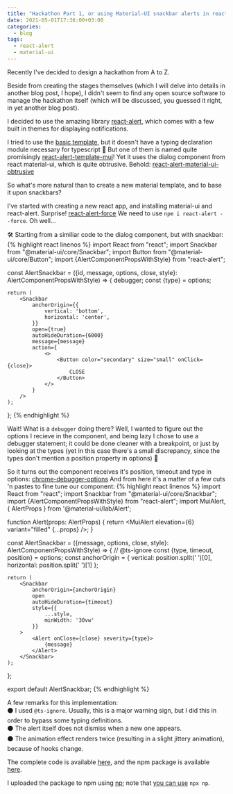 ```yaml
---
title: "Hackathon Part 1, or using Material-UI snackbar alerts in react-material"
date: 2021-05-01T17:36:00+03:00
categories:
  - blog
tags:
  - react-alert
  - material-ui
---
```


Recently I've decided to design a hackathon from A to Z.

Beside from creating the stages themselves (which I will delve into details in another blog post,
I hope), I didn't seem to find any open source software to manage the hackathon itself 
(which will be discussed, you guessed it right, in yet another blog post).

I decided to use the amazing library [react-alert][react-alert], which comes with a few built in themes 
for displaying notifications.

I tried to use the [basic template][react-alert-basic-template], but it doesn't have a typing declaration module necessary for typescript 🥲
But one of them is named quite promisingly [react-alert-template-mui][react-alert-template-mui]!
Yet it uses the dialog component from react material-ui, which is quite obtrusive. Behold:
[react-alert-material-ui-obtrusive](/assets/images/2021-05-01-react-alert-material-ui/react-alert-material-ui-obtrusive.gif)

So what's more natural than to create a new material template, and to base it upon snackbars?

I've started with creating a new react app, and installing material-ui and react-alert.
Surprise! 
[react-alert-force](/assets/images/2021-05-01-react-alert-material-ui/react-alert-force.png)
We need to use ```npm i react-alert --force```. Oh well...

🛠 Starting from a similiar code to the dialog component, but with snackbar:
{% highlight react linenos %}
import React from "react";
import Snackbar from "@material-ui/core/Snackbar";
import Button from "@material-ui/core/Button";
import {AlertComponentPropsWithStyle} from "react-alert";

const AlertSnackbar = ({id, message, options, close, style}: AlertComponentPropsWithStyle) => {
    debugger;
    const {type} = options;

    return (
        <Snackbar
            anchorOrigin={{
                vertical: 'bottom',
                horizontal: 'center',
            }}
            open={true}
            autoHideDuration={6000}
            message={message}
            action={
                <>
                    <Button color="secondary" size="small" onClick={close}>
                        CLOSE
                    </Button>
                </>
            }
        />
    );
};
{% endhighlight %}

Wait! What is a ```debugger``` doing there? Well, I wanted to figure out the options I recieve in the component,
and being lazy I chose to use a debugger statement; it could be done cleaner with a breakpoint,
or just by looking at the types (yet in this case there's a small discrepancy, since the types
don't mention a position property in options) 🥸

So it turns out the component receives it's position, timeout and type in options:
[chrome-debugger-options](/assets/images/2021-05-01-react-alert-material-ui/chrome-debugger-options.png)
And from here it's a matter of a few cuts 'n pastes to fine tune our component:
{% highlight react linenos %}
import React from "react";
import Snackbar from "@material-ui/core/Snackbar";
import {AlertComponentPropsWithStyle} from "react-alert";
import MuiAlert, { AlertProps } from '@material-ui/lab/Alert';

function Alert(props: AlertProps) {
  return <MuiAlert elevation={6} variant="filled" {...props} />;
}

const AlertSnackbar = ({message, options, close, style}: AlertComponentPropsWithStyle) => {
    // @ts-ignore
    const {type, timeout, position} = options;
    const anchorOrigin = {
        vertical: position.split(' ')[0],
        horizontal: position.split(' ')[1]
    };

    return (
        <Snackbar
            anchorOrigin={anchorOrigin}
            open
            autoHideDuration={timeout}
            style={{
                ...style,
                minWidth: '30vw'
            }}
        >
            <Alert onClose={close} severity={type}>
                {message}
            </Alert>
        </Snackbar>
    );
};

export default AlertSnackbar;
{% endhighlight %}

A few remarks for this implementation:<br>
⚫️ I used ```@ts-ignore```. Usually, this is a major warning sign, but I did this in order to
bypass some typing definitions.
<br/>
⚫️ The alert itself does not dismiss when a new one appears.
<br/>
⚫️ The animation effect renders twice (resulting in a slight jittery animation), because of hooks change.

The complete code is available [here][react-alert-snackbar-material-ui-example],
and the npm package is available [here][react-alert-snackbar-material-ui-npm].


I uploaded the package to npm using [np][np]; note that [you can use][npx-vs-npm]
```npx np```.

[react-alert]: https://www.npmjs.com/package/react-alert
[react-alert-basic-template]: https://github.com/schiehll/react-alert-template-basic
[react-alert-template-mui]: https://github.com/mayyyc/react-alert-template-mui
[react-alert-snackbar-material-ui-example]: https://github.com/liorp/react-alert-snackbar-material-ui-example
[react-alert-snackbar-material-ui-npm]: https://www.npmjs.com/package/react-alert-template-snackbar-material-ui
[np]: [https://zellwk.com/blog/publish-to-npm/]
[npx-vs-npm]: [https://www.freecodecamp.org/news/npm-vs-npx-whats-the-difference/]
